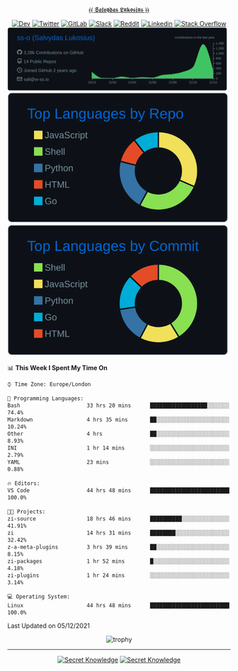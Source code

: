 <div align="center">
  
[⦑⦑ 𝕾𝖆𝖑𝖛𝖞𝖉𝖆𝖘 𝕷𝖚𝖐𝖔𝖘𝖎𝖚𝖘 ⦒⦒](https://git.io/JJwwg)
  
[![Dev](https://img.shields.io/badge/-DEV-222222?style=flat-square&logo=dev.to&logoColor=white&link=https://dev.to/sso/)](https://dev.to/sso/)
[![Twitter](https://img.shields.io/badge/-Twitter-222222?style=flat-square&logo=twitter&logoColor=white&link=https://twitter.com/salldc/)](https://twitter.com/salldc/)
[![GitLab](https://img.shields.io/badge/-GitLab-222222?style=flat-square&logo=GitLab&logoColor=white&link=https://gitlab.com/ss-o/)](https://gitlab.com/ss-o/)
[![Slack](https://img.shields.io/badge/-Slack-222222?style=flat-square&logo=Slack&logoColor=white&link=https://digital-teams.slack.com/)](https://digital-teams.slack.com/)
[![Reddit](https://img.shields.io/badge/-Reddit-222222?style=flat-square&logo=Reddit&logoColor=white&link=https://https://www.reddit.com/user/ss-o/)](https://www.reddit.com/user/ss-o/)
[![Linkedin](https://img.shields.io/badge/-LinkedIn-222222?style=flat-square&logo=Linkedin&logoColor=white&link=https://www.linkedin.com/in/digital-clouds/)](https://www.linkedin.com/in/digital-clouds/)
[![Stack Overflow](https://img.shields.io/badge/-Stack%20Overflow-222222?style=flat-square&logo=stack-overflow&logoColor=white&link=https://stackoverflow.com/users/13893752/salvydas-lukosius)](https://stackoverflow.com/users/13893752/salvydas-lukosius)
[![Proofile Details](https://raw.githubusercontent.com/ss-o/ss-o/main/profile-summary-card-output/github_dark/0-profile-details.svg)](https://github.com/vn7n24fzkq/github-profile-summary-cards)
[![Repo PerLanguage](https://raw.githubusercontent.com/ss-o/ss-o/main/profile-summary-card-output/github_dark/1-repos-per-language.svg)](https://github.com/vn7n24fzkq/github-profile-summary-cards) 
[![Commit per Language](https://raw.githubusercontent.com/ss-o/ss-o/main/profile-summary-card-output/github_dark/2-most-commit-language.svg)](https://github.com/vn7n24fzkq/github-profile-summary-cards)
  
</div>
  
<!--START_SECTION:waka-->
📊 **This Week I Spent My Time On** 

```text
⌚︎ Time Zone: Europe/London

💬 Programming Languages: 
Bash                     33 hrs 20 mins      ██████████████████░░░░░░░   74.4% 
Markdown                 4 hrs 35 mins       ██░░░░░░░░░░░░░░░░░░░░░░░   10.24% 
Other                    4 hrs               ██░░░░░░░░░░░░░░░░░░░░░░░   8.93% 
INI                      1 hr 14 mins        ░░░░░░░░░░░░░░░░░░░░░░░░░   2.79% 
YAML                     23 mins             ░░░░░░░░░░░░░░░░░░░░░░░░░   0.88%

🔥 Editors: 
VS Code                  44 hrs 48 mins      █████████████████████████   100.0%

🐱‍💻 Projects: 
zi-source                18 hrs 46 mins      ██████████░░░░░░░░░░░░░░░   41.91% 
zi                       14 hrs 31 mins      ████████░░░░░░░░░░░░░░░░░   32.42% 
z-a-meta-plugins         3 hrs 39 mins       ██░░░░░░░░░░░░░░░░░░░░░░░   8.15% 
zi-packages              1 hr 52 mins        █░░░░░░░░░░░░░░░░░░░░░░░░   4.18% 
zi-plugins               1 hr 24 mins        ░░░░░░░░░░░░░░░░░░░░░░░░░   3.14%

💻 Operating System: 
Linux                    44 hrs 48 mins      █████████████████████████   100.0%

```


 Last Updated on 05/12/2021
<!--END_SECTION:waka-->

<div align=center>
 
![trophy](https://github-profile-trophy.vercel.app/?username=ss-o&theme=darkhub&rank=SSS,SS,S,AAA,AA,A,B,C&no-frame=true)

---

[![Secret Knowledge](https://github-readme-stats.vercel.app/api/pin/?username=github&repo=government.github.com&card_width=150&theme=blue-green&layout=compact)](https://github.com/github/government.github.com)
[![Secret Knowledge](https://github-readme-stats.vercel.app/api/pin/?username=ss-o&repo=the-book-of-secret-knowledge&card_width=150&theme=blue-green&layout=compact)](https://github.com/ss-o/the-book-of-secret-knowledge)

</div>
